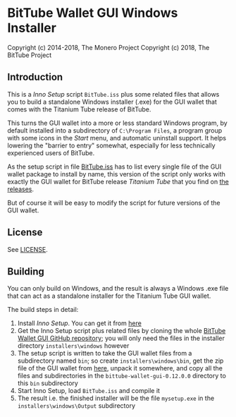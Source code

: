 # BitTube Wallet GUI Windows Installer #

Copyright (c) 2014-2018, The Monero Project
Copyright (c) 2018, The BitTube Project

## Introduction ##

This is a *Inno Setup* script `BitTube.iss` plus some related files
that allows you to build a standalone Windows installer (.exe) for
the GUI wallet that comes with the Titanium Tube release of BitTube.

This turns the GUI wallet into a more or less standard Windows program,
by default installed into a subdirectory of `C:\Program Files`, a
program group with some icons in the *Start* menu, and automatic
uninstall support. It helps lowering the "barrier to entry"
somewhat, especially for less technically experienced users of
BitTube.

As the setup script in file [BitTube.iss](BitTube.iss) has to list every
single file of the GUI wallet package to install by name,
this version of the script only works with exactly the GUI wallet
for BitTube release *Titanium Tube* that you find on
[the releases](https://github.com/ipbc-dev/bittube-wallet-gui/releases).

But of course it will be easy to modify the script for future
versions of the GUI wallet.

## License ##

See [LICENSE](LICENSE).

## Building ##

You can only build on Windows, and the result is always a
Windows .exe file that can act as a standalone installer for the
Titanium Tube GUI wallet.

The build steps in detail:

1. Install *Inno Setup*. You can get it from [here](http://www.jrsoftware.org/isdl.php)
2. Get the Inno Setup script plus related files by cloning the whole [BitTube Wallet GUI GitHub repository](https://github.com/ipbc-dev/bittube-wallet-gui); you will only need the files in the installer directory `installers\windows` however
3. The setup script is written to take the GUI wallet files from a subdirectory named `bin`; so create `installers\windows\bin`, get the zip file of the GUI wallet from [here](https://github.com/ipbc-dev/bittube-wallet-gui/releases), unpack it somewhere, and copy all the files and subdirectories in the `bittube-wallet-gui-0.12.0.0` directory to this `bin` subdirectory
4. Start Inno Setup, load `BitTube.iss` and compile it
5. The result i.e. the finished installer will be the file `mysetup.exe` in the `installers\windows\Output` subdirectory 

